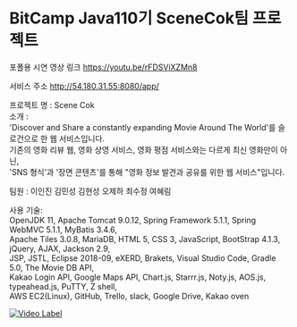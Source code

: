 # BitCamp Java110기 SceneCok팀 프로젝트

포폴용 시연 영상 링크
https://youtu.be/rFDSViXZMn8

서비스 주소
http://54.180.31.55:8080/app/

프로젝트 명 : Scene Cok  
소개 :  
'Discover and Share a constantly expanding Movie Around The World'를 슬로건으로 한 웹 서비스입니다.  
기존의 영화 리뷰 웹, 영화 상영 서비스, 영화 평점 서비스와는 다르게 최신 영화만이 아닌,  
'SNS 형식'과 '장면 콘텐츠'를 통해 "영화 정보 발견과 공유를 위한 웹 서비스"입니다.  
  
팀원 : 이인진 김민성 김현성 오제하 최수정 여혜림  
  
사용 기술:  
OpenJDK 11, Apache Tomcat 9.0.12, Spring Framework 5.1.1, Spring WebMVC 5.1.1, MyBatis 3.4.6,  
Apache Tiles 3.0.8, MariaDB, HTML 5, CSS 3, JavaScript, BootStrap 4.1.3,  jQuery, AJAX, Jackson 2.9,  
JSP, JSTL, Eclipse 2018-09, eXERD, Brakets, Visual Studio Code, Gradle 5.0, The Movie DB API,  
Kakao Login API, Google Maps API, Chart.js, Starrr.js,  Noty.js, AOS.js, typeahead.js, PuTTY, Z shell,  
AWS EC2(Linux), GitHub, Trello, slack, Google Drive, Kakao oven  

[![Video Label](http://img.youtube.com/vi/rFDSViXZMn8/0.jpg)](https://youtu.be/rFDSViXZMn8)


